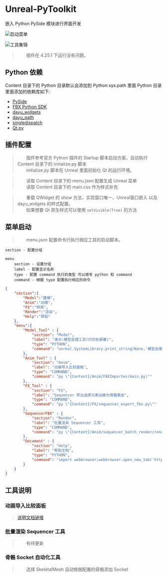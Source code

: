 # Unreal-PyToolkit

嵌入 Python PySide 模块进行界面开发

![启动菜单](./img/01.png)

![工具集锦](./img/02.png)

> &emsp;&emsp;插件在 4.25.1 下运行没有问题。    

## Python 依赖

Content 目录下的 Python 目录默认会添加到 Python sys.path 里面
Python 目录里面添加的依赖库如下:
+ [PySide](https://pypi.org/project/PySide/) 
+ [FBX Python SDK](https://www.autodesk.com/developer-network/platform-technologies/fbx-sdk-2020-1)
+ [dayu_widgets](https://github.com/phenom-films/dayu_widgets)
+ [dayu_path](https://github.com/phenom-films/dayu_path)
+ [singledispatch](https://pypi.org/project/singledispatch/)
+ [Qt.py](https://github.com/mottosso/Qt.py)

## 插件配置

> &emsp;&emsp;插件参考官方 Python 插件的 Startup 脚本启动方案，自动执行 Content 目录下的 initialize.py 脚本    
> &emsp;&emsp;initialize.py 脚本在 Unreal 里面初始化 Qt 的运行环境。    

> &emsp;&emsp;读取 Content 目录下的 menu.json 配置生成 Unreal 菜单    
> &emsp;&emsp;读取 Content 目录下的 main.css  作为样式补充    

> &emsp;&emsp;重载 QWidget 的 show 方法，实现窗口唯一、Unreal窗口嵌入 以及 dayu_widgets 的样式配置。    
> &emsp;&emsp;如果想要 Qt 原生样式可以使用 `setVisible(True)` 的方法    

## 菜单启动

> &emsp;&emsp;menu.json 配置命令行执行相应工具的启动脚本。    

    section - 配置分组

    menu
        section - 设置分组
        label - 配置显示名称
        type - 配置 command 执行的类型 可以填写 python 和 command
        command - 根据 type 配置执行相应的命令

```json
{
    "section":{
        "Model":"建模",
        "Anim":"动画",
        "FX":"特效",
        "Render":"渲染",
        "Help":"帮助"
    },
    "menu":{
        "Model_Tool" : {
            "section": "Model",
            "label": "演示:模型处理工具(打印到屏幕)",
            "type": "PYTHON",
            "command": "unreal.SystemLibrary.print_string(None,'模型处理工具',text_color=[255,255,255,255])"
        },
        "Anim_Tool" : {
            "section": "Anim",
            "label": "动画导入比较面板",
            "type": "COMMAND",
            "command": "py \"{Content}/Anim/FBXImporter/main.py\""
        },
        "FX_Tool" : {
            "section": "FX",
            "label": "Sequencer 导出选择元素动画为骨骼蒙皮",
            "type": "COMMAND",
            "command": "py \"{Content}/FX/sequencer_export_fbx.py\""
        },
        "SequencerFBX" : {
            "section": "Render",
            "label": "批量渲染 Sequencer 工具",
            "type": "COMMAND",
            "command": "py \"{Content}/Anim/sequencer_batch_render/render_tool.py\""
        },
        "Document" : {
            "section": "Help",
            "label": "帮助文档",
            "type": "PYTHON",
            "command": "import webbrowser;webbrowser.open_new_tab('https://github.com/FXTD-ODYSSEY/Unreal-PyToolkit')"
        }
    }
}
```

## 工具说明

### 动画导入比较面板

> [说明文档链接](https://blog.l0v0.com/posts/a999f0c.html)    

### 批量渲染 Sequencer 工具

> &emsp;&emsp;有待更新    

### 骨骼 Socket 自动化工具

> &emsp;&emsp;选择 SkeletalMesh 自动根据配置的骨骼添加 Socket    
